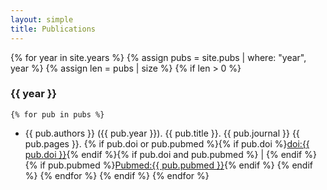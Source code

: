 ```yaml
---
layout: simple
title: Publications
---
```

{% for year in site.years %}
  {% assign pubs = site.pubs | where: "year", year %}
  {% assign len = pubs | size %}
  {% if len > 0 %}
### {{ year }}
    {% for pub in pubs %}
* {{ pub.authors }} ({{ pub.year }}). {{ pub.title }}. {{ pub.journal }} {{ pub.pages }}. {% if pub.doi or pub.pubmed %}<span class="publinks">{% if pub.doi %}<a href="http://dx.doi.org/{{ pub.doi }}">doi:{{ pub.doi }}</a>{% endif %}{% if pub.doi and pub.pubmed %} \| {% endif %}{% if pub.pubmed %}<a href="https://www.ncbi.nlm.nih.gov/pubmed/{{ pub.pubmed }}">Pubmed:{{ pub.pubmed }}</a>{% endif %}</span>
      {% endif %}
    {% endfor %}
  {% endif %}
{% endfor %}
